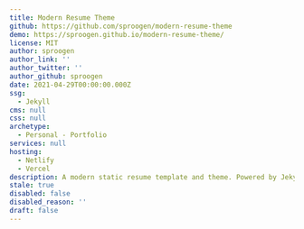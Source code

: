 ```yaml
---
title: Modern Resume Theme
github: https://github.com/sproogen/modern-resume-theme
demo: https://sproogen.github.io/modern-resume-theme/
license: MIT
author: sproogen
author_link: ''
author_twitter: ''
author_github: sproogen
date: 2021-04-29T00:00:00.000Z
ssg:
  - Jekyll
cms: null
css: null
archetype:
  - Personal - Portfolio
services: null
hosting:
  - Netlify
  - Vercel
description: A modern static resume template and theme. Powered by Jekyll and GitHub pages.
stale: true
disabled: false
disabled_reason: ''
draft: false
---
```

